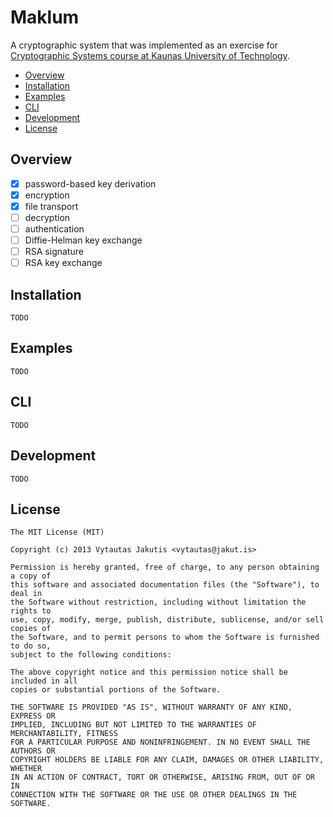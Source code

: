 # Maklum

A cryptographic system that was implemented as an exercise for [Cryptographic Systems course at Kaunas University of Technology](http://uais.cr.ktu.lt/plsql/mod_dest/stp_report_ects.mdl_ml?p_kodas=P170M100&p_year=2012&p_lang=EN&p_stp_id=4154).

- [Overview](#overview)
- [Installation](#installation)
- [Examples](#examples)
- [CLI](#cli)
- [Development](#development)
- [License](#license)

## Overview

* [x] password-based key derivation
* [x] encryption
* [x] file transport
* [ ] decryption
* [ ] authentication
* [ ] Diffie-Helman key exchange
* [ ] RSA signature
* [ ] RSA key exchange

## Installation

    TODO

## Examples

    TODO

## CLI

    TODO

## Development

    TODO

## License

    The MIT License (MIT)

    Copyright (c) 2013 Vytautas Jakutis <vytautas@jakut.is>

    Permission is hereby granted, free of charge, to any person obtaining a copy of
    this software and associated documentation files (the "Software"), to deal in
    the Software without restriction, including without limitation the rights to
    use, copy, modify, merge, publish, distribute, sublicense, and/or sell copies of
    the Software, and to permit persons to whom the Software is furnished to do so,
    subject to the following conditions:

    The above copyright notice and this permission notice shall be included in all
    copies or substantial portions of the Software.

    THE SOFTWARE IS PROVIDED "AS IS", WITHOUT WARRANTY OF ANY KIND, EXPRESS OR
    IMPLIED, INCLUDING BUT NOT LIMITED TO THE WARRANTIES OF MERCHANTABILITY, FITNESS
    FOR A PARTICULAR PURPOSE AND NONINFRINGEMENT. IN NO EVENT SHALL THE AUTHORS OR
    COPYRIGHT HOLDERS BE LIABLE FOR ANY CLAIM, DAMAGES OR OTHER LIABILITY, WHETHER
    IN AN ACTION OF CONTRACT, TORT OR OTHERWISE, ARISING FROM, OUT OF OR IN
    CONNECTION WITH THE SOFTWARE OR THE USE OR OTHER DEALINGS IN THE SOFTWARE.
